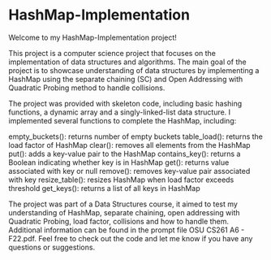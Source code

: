 # HashMap-Implementation
Welcome to my HashMap-Implementation project!

This project is a computer science project that focuses on the implementation of data structures and algorithms. The main goal of the project is to showcase understanding of data structures by implementing a HashMap using the separate chaining (SC) and Open Addressing with Quadratic Probing method to handle collisions.

The project was provided with skeleton code, including basic hashing functions, a dynamic array and a singly-linked-list data structure. I implemented several functions to complete the HashMap, including:

empty_buckets(): returns number of empty buckets
table_load(): returns the load factor of HashMap
clear(): removes all elements from the HashMap
put(): adds a key-value pair to the HashMap
contains_key(): returns a Boolean indicating whether key is in HashMap
get(): returns value associated with key or null
remove(): removes key-value pair associated with key
resize_table(): resizes HashMap when load factor exceeds threshold
get_keys(): returns a list of all keys in HashMap

The project was part of a Data Structures course, it aimed to test my understanding of HashMap, separate chaining, open addressing with Quadratic Probing, load factor, collisions and how to handle them. Additional information can be found in the prompt file  OSU CS261 A6 - F22.pdf. Feel free to check out the code and let me know if you have any questions or suggestions.
